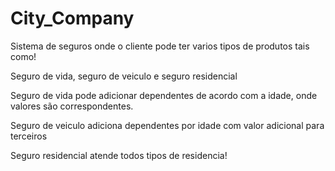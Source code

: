 # City_Company

Sistema de seguros onde o cliente pode ter varios tipos de produtos tais como!

Seguro de vida, seguro de veiculo e seguro residencial 

Seguro de vida pode adicionar dependentes de acordo com a idade, onde valores são correspondentes.

Seguro de veiculo adiciona dependentes por idade com valor adicional para terceiros 

Seguro residencial atende todos tipos de residencia!
